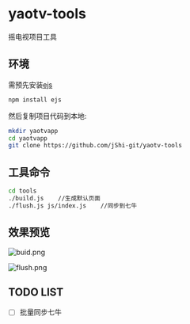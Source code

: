 # yaotv-tools
摇电视项目工具

## 环境

需预先安装[ejs](http://ejs.co/)

```bash
npm install ejs
```

然后复制项目代码到本地:

```bash
mkdir yaotvapp
cd yaotvapp
git clone https://github.com/jShi-git/yaotv-tools
```

## 工具命令
```bash
cd tools
./build.js    //生成默认页面
./flush.js js/index.js    //同步到七牛
```

## 效果预览
![buid.png](http://ww4.sinaimg.cn/large/68574fffgw1f3j4fahh0wj20dx03gdgg.jpg)

![flush.png](http://ww1.sinaimg.cn/large/68574fffgw1f3j4fsjwkxj20e603ywff.jpg)


## TODO LIST
- [ ] 批量同步七牛